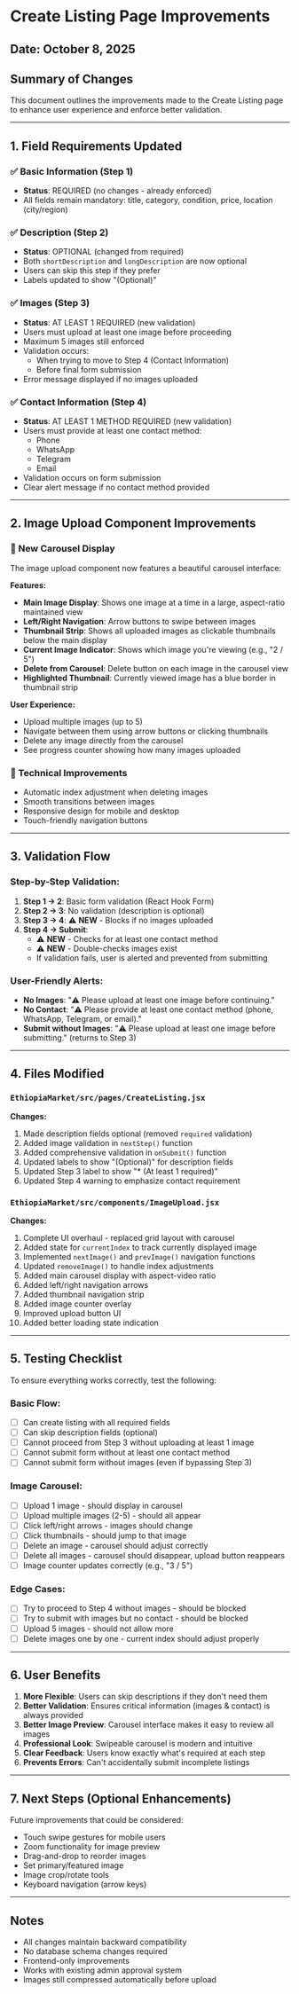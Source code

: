 # Create Listing Page Improvements

## Date: October 8, 2025

## Summary of Changes

This document outlines the improvements made to the Create Listing page to enhance user experience and enforce better validation.

---

## 1. Field Requirements Updated

### ✅ Basic Information (Step 1)
- **Status**: REQUIRED (no changes - already enforced)
- All fields remain mandatory: title, category, condition, price, location (city/region)

### ✅ Description (Step 2)
- **Status**: OPTIONAL (changed from required)
- Both `shortDescription` and `longDescription` are now optional
- Users can skip this step if they prefer
- Labels updated to show "(Optional)"

### ✅ Images (Step 3)
- **Status**: AT LEAST 1 REQUIRED (new validation)
- Users must upload at least one image before proceeding
- Maximum 5 images still enforced
- Validation occurs:
  - When trying to move to Step 4 (Contact Information)
  - Before final form submission
- Error message displayed if no images uploaded

### ✅ Contact Information (Step 4)
- **Status**: AT LEAST 1 METHOD REQUIRED (new validation)
- Users must provide at least one contact method:
  - Phone
  - WhatsApp
  - Telegram
  - Email
- Validation occurs on form submission
- Clear alert message if no contact method provided

---

## 2. Image Upload Component Improvements

### 🎨 New Carousel Display
The image upload component now features a beautiful carousel interface:

**Features:**
- **Main Image Display**: Shows one image at a time in a large, aspect-ratio maintained view
- **Left/Right Navigation**: Arrow buttons to swipe between images
- **Thumbnail Strip**: Shows all uploaded images as clickable thumbnails below the main display
- **Current Image Indicator**: Shows which image you're viewing (e.g., "2 / 5")
- **Delete from Carousel**: Delete button on each image in the carousel view
- **Highlighted Thumbnail**: Currently viewed image has a blue border in thumbnail strip

**User Experience:**
- Upload multiple images (up to 5)
- Navigate between them using arrow buttons or clicking thumbnails
- Delete any image directly from the carousel
- See progress counter showing how many images uploaded

### 🔧 Technical Improvements
- Automatic index adjustment when deleting images
- Smooth transitions between images
- Responsive design for mobile and desktop
- Touch-friendly navigation buttons

---

## 3. Validation Flow

### Step-by-Step Validation:
1. **Step 1 → 2**: Basic form validation (React Hook Form)
2. **Step 2 → 3**: No validation (description is optional)
3. **Step 3 → 4**: ⚠️ **NEW** - Blocks if no images uploaded
4. **Step 4 → Submit**: 
   - ⚠️ **NEW** - Checks for at least one contact method
   - ⚠️ **NEW** - Double-checks images exist
   - If validation fails, user is alerted and prevented from submitting

### User-Friendly Alerts:
- **No Images**: "⚠️ Please upload at least one image before continuing."
- **No Contact**: "⚠️ Please provide at least one contact method (phone, WhatsApp, Telegram, or email)."
- **Submit without Images**: "⚠️ Please upload at least one image before submitting." (returns to Step 3)

---

## 4. Files Modified

### `EthiopiaMarket/src/pages/CreateListing.jsx`
**Changes:**
1. Made description fields optional (removed `required` validation)
2. Added image validation in `nextStep()` function
3. Added comprehensive validation in `onSubmit()` function
4. Updated labels to show "(Optional)" for description fields
5. Updated Step 3 label to show "* (At least 1 required)"
6. Updated Step 4 warning to emphasize contact requirement

### `EthiopiaMarket/src/components/ImageUpload.jsx`
**Changes:**
1. Complete UI overhaul - replaced grid layout with carousel
2. Added state for `currentIndex` to track currently displayed image
3. Implemented `nextImage()` and `prevImage()` navigation functions
4. Updated `removeImage()` to handle index adjustments
5. Added main carousel display with aspect-video ratio
6. Added left/right navigation arrows
7. Added thumbnail navigation strip
8. Added image counter overlay
9. Improved upload button UI
10. Added better loading state indication

---

## 5. Testing Checklist

To ensure everything works correctly, test the following:

### Basic Flow:
- [ ] Can create listing with all required fields
- [ ] Can skip description fields (optional)
- [ ] Cannot proceed from Step 3 without uploading at least 1 image
- [ ] Cannot submit form without at least one contact method
- [ ] Cannot submit form without images (even if bypassing Step 3)

### Image Carousel:
- [ ] Upload 1 image - should display in carousel
- [ ] Upload multiple images (2-5) - should all appear
- [ ] Click left/right arrows - images should change
- [ ] Click thumbnails - should jump to that image
- [ ] Delete an image - carousel should adjust correctly
- [ ] Delete all images - carousel should disappear, upload button reappears
- [ ] Image counter updates correctly (e.g., "3 / 5")

### Edge Cases:
- [ ] Try to proceed to Step 4 without images - should be blocked
- [ ] Try to submit with images but no contact - should be blocked
- [ ] Upload 5 images - should not allow more
- [ ] Delete images one by one - current index should adjust properly

---

## 6. User Benefits

1. **More Flexible**: Users can skip descriptions if they don't need them
2. **Better Validation**: Ensures critical information (images & contact) is always provided
3. **Better Image Preview**: Carousel interface makes it easy to review all images
4. **Professional Look**: Swipeable carousel is modern and intuitive
5. **Clear Feedback**: Users know exactly what's required at each step
6. **Prevents Errors**: Can't accidentally submit incomplete listings

---

## 7. Next Steps (Optional Enhancements)

Future improvements that could be considered:
- Touch swipe gestures for mobile users
- Zoom functionality for image preview
- Drag-and-drop to reorder images
- Set primary/featured image
- Image crop/rotate tools
- Keyboard navigation (arrow keys)

---

## Notes

- All changes maintain backward compatibility
- No database schema changes required
- Frontend-only improvements
- Works with existing admin approval system
- Images still compressed automatically before upload

